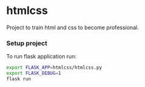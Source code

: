 # htmlcss

Project to train html and css to become professional.


### Setup project

To run flask application run:
```bash
export FLASK_APP=htmlcss/htmlcss.py
export FLASK_DEBUG=1
flask run
```
